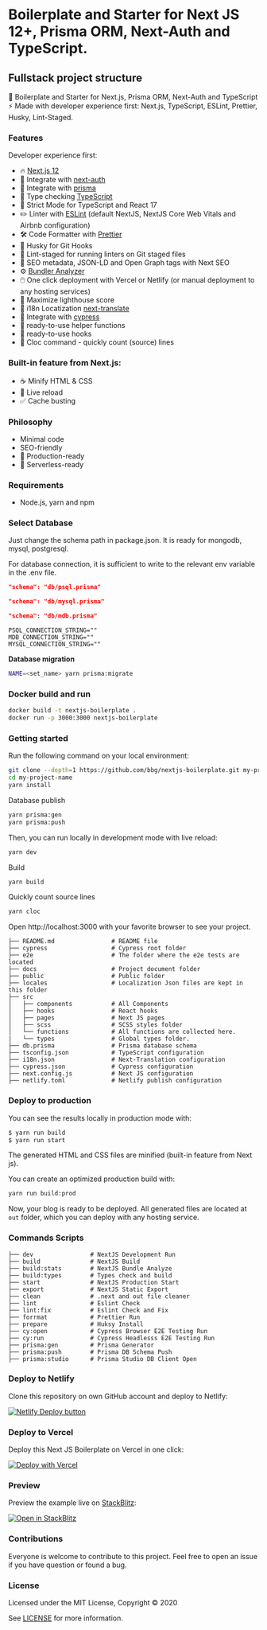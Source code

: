 # Boilerplate and Starter for Next JS 12+, Prisma ORM, Next-Auth and TypeScript.

## Fullstack project structure

🚀 Boilerplate and Starter for Next.js, Prisma ORM, Next-Auth and TypeScript ⚡️ Made with developer experience first: Next.js, TypeScript, ESLint, Prettier, Husky, Lint-Staged.

### Features

Developer experience first:

-   🔥 [Next.js 12](https://nextjs.org)
-   🦄 Integrate with [next-auth](https://next-auth.js.org/)
-   🦄 Integrate with [prisma](https://www.prisma.io/)
-   🎉 Type checking [TypeScript](https://www.typescriptlang.org)
-   🦄 Strict Mode for TypeScript and React 17
-   ✏️ Linter with [ESLint](https://eslint.org) (default NextJS, NextJS Core Web Vitals and Airbnb configuration)
-   🛠 Code Formatter with [Prettier](https://prettier.io)
-   🦊 Husky for Git Hooks
-   🚫 Lint-staged for running linters on Git staged files
-   🤖 SEO metadata, JSON-LD and Open Graph tags with Next SEO
-   ⚙️ [Bundler Analyzer](https://www.npmjs.com/package/@next/bundle-analyzer)
-   🖱️ One click deployment with Vercel or Netlify (or manual deployment to any hosting services)
-   💯 Maximize lighthouse score
-   🤖 i18n Locatization [next-translate](https://github.com/vinissimus/next-translate)
-   🦄 Integrate with [cypress](https://https://www.cypress.io/)
-   🎉 ready-to-use helper functions
-   🎉 ready-to-use hooks
-   🎉 Cloc command - quickly count (source) lines

### Built-in feature from Next.js:

-   ☕ Minify HTML & CSS
-   💨 Live reload
-   ✅ Cache busting

### Philosophy

-   Minimal code
-   SEO-friendly
-   🚀 Production-ready
-   🚀 Serverless-ready

### Requirements

-   Node.js, yarn and npm

### Select Database

Just change the schema path in package.json. It is ready for mongodb, mysql, postgresql.

For database connection, it is sufficient to write to the relevant env variable in the .env file.

```json
"schema": "db/psql.prisma"
```

```json
"schema": "db/mysql.prisma"
```

```json
"schema": "db/mdb.prisma"
```

```env
PSQL_CONNECTION_STRING=""
MDB_CONNECTION_STRING=""
MYSQL_CONNECTION_STRING=""
```

**Database migration**
```bash
NAME=<set_name> yarn prisma:migrate
```

### Docker build and run

```bash
docker build -t nextjs-boilerplate .
docker run -p 3000:3000 nextjs-boilerplate
```

### Getting started

Run the following command on your local environment:

```bash
git clone --depth=1 https://github.com/bbg/nextjs-boilerplate.git my-project-name
cd my-project-name
yarn install
```

Database publish

```bash
yarn prisma:gen
yarn prisma:push
```

Then, you can run locally in development mode with live reload:

```bash
yarn dev
```

Build

```bash
yarn build
```

Quickly count source lines

```bash
yarn cloc
```

Open http://localhost:3000 with your favorite browser to see your project.

```
├── README.md                # README file
├── cypress                  # Cypress root folder
├── e2e                      # The folder where the e2e tests are located
├── docs                     # Project document folder
├── public                   # Public folder
├── locales                  # Localization Json files are kept in this folder
├── src
│   ├── components           # All Components
│   ├── hooks                # React hooks
│   ├── pages                # Next JS pages
│   ├── scss                 # SCSS styles folder
│   └── functions            # All functions are collected here.
|   └── types                # Global types folder.
├── db.prisma                # Prisma database schema
├── tsconfig.json            # TypeScript configuration
├── i18n.json                # Next-Translation configuration
├── cypress.json             # Cypress configuration
├── next.config.js           # Next JS configuration
├── netlify.toml             # Netlify publish configuration

```

### Deploy to production

You can see the results locally in production mode with:

```bash
$ yarn run build
$ yarn run start
```

The generated HTML and CSS files are minified (built-in feature from Next js).

You can create an optimized production build with:

```bash
yarn run build:prod
```

Now, your blog is ready to be deployed. All generated files are located at `out` folder, which you can deploy with any hosting service.

### Commands Scripts

```
├── dev                # NextJS Development Run
├── build              # NextJS Build
├── build:stats        # NextJS Bundle Analyze
├── build:types        # Types check and build
├── start              # NextJS Production Start
├── export             # NextJS Static Export
├── clean              # .next and out file cleaner
├── lint               # Eslint Check
├── lint:fix           # Eslint Check and Fix
├── forrmat            # Prettier Run
├── prepare            # Huksy Install
├── cy:open            # Cypress Browser E2E Testing Run
├── cy:run             # Cypress Headlesss E2E Testing Run
├── prisma:gen         # Prisma Generator
├── prisma:push        # Prisma DB Schema Push
├── prisma:studio      # Prisma Studio DB Client Open

```

### Deploy to Netlify

Clone this repository on own GitHub account and deploy to Netlify:

[![Netlify Deploy button](https://www.netlify.com/img/deploy/button.svg)](https://app.netlify.com/start/deploy?repository=https://github.com/bbg/nextjs-boilerplate.git)

### Deploy to Vercel

Deploy this Next JS Boilerplate on Vercel in one click:

[![Deploy with Vercel](https://vercel.com/button)](https://vercel.com/new/git/external?repository-url=https://github.com/bbg/nextjs-boilerplate.git)

### Preview

Preview the example live on [StackBlitz](http://stackblitz.com/):

[![Open in StackBlitz](https://developer.stackblitz.com/img/open_in_stackblitz.svg)](https://github.com/bbg/nextjs-boilerplate.git)

### Contributions

Everyone is welcome to contribute to this project. Feel free to open an issue if you have question or found a bug.

### License

Licensed under the MIT License, Copyright © 2020

See [LICENSE](LICENSE) for more information.

